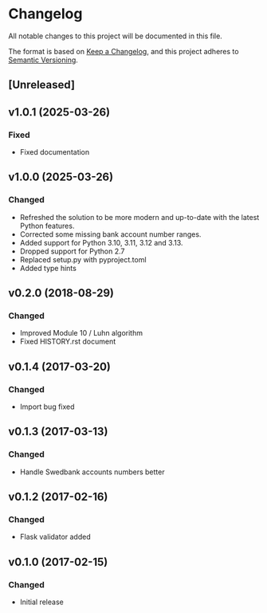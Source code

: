 # Changelog

All notable changes to this project will be documented in this file.

The format is based on [Keep a Changelog](https://keepachangelog.com/en/1.1.0/),
and this project adheres to [Semantic Versioning](https://semver.org/spec/v2.0.0.html).

## [Unreleased]     

## v1.0.1 (2025-03-26)

### Fixed

- Fixed documentation

## v1.0.0 (2025-03-26)

### Changed

- Refreshed the solution to be more modern and up-to-date with the latest Python features.
- Corrected some missing bank account number ranges.
- Added support for Python 3.10, 3.11, 3.12 and 3.13.
- Dropped support for Python 2.7
- Replaced setup.py with pyproject.toml
- Added type hints

## v0.2.0 (2018-08-29)

### Changed

- Improved Module 10 / Luhn algorithm
- Fixed HISTORY.rst document

## v0.1.4 (2017-03-20)

### Changed

- Import bug fixed

## v0.1.3 (2017-03-13)

### Changed

- Handle Swedbank accounts numbers better

## v0.1.2 (2017-02-16)

### Changed

- Flask validator added

## v0.1.0 (2017-02-15)

### Changed

- Initial release
